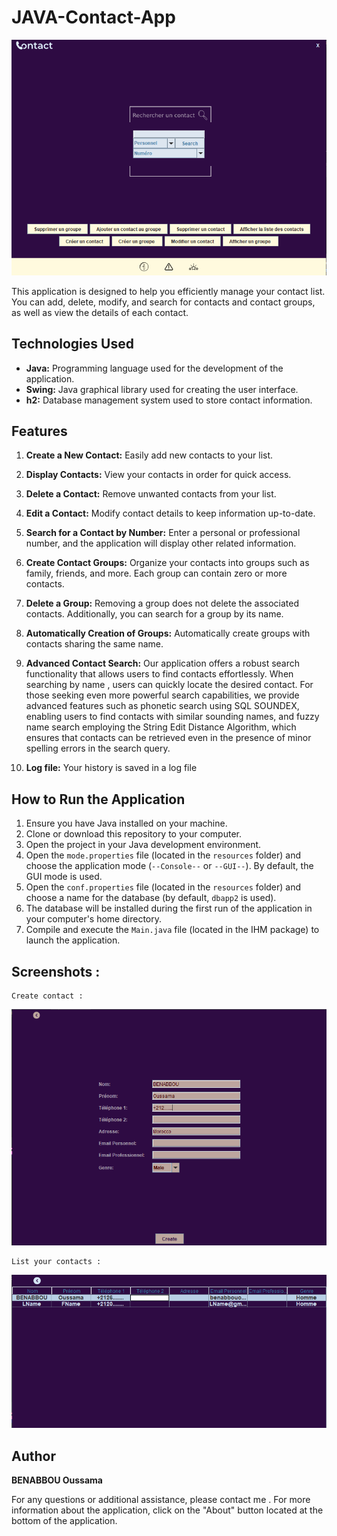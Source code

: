 # JAVA-Contact-App
![Contact Management Application](Assets/App.png)

This application is designed to help you efficiently manage your contact list. You can add, delete, modify, and search for contacts and contact groups, as well as view the details of each contact.

## Technologies Used

- **Java:** Programming language used for the development of the application.
- **Swing:** Java graphical library used for creating the user interface.
- **h2:** Database management system used to store contact information.

## Features

1. **Create a New Contact:** Easily add new contacts to your list.

2. **Display Contacts:** View your contacts in order for quick access.

3. **Delete a Contact:** Remove unwanted contacts from your list.

4. **Edit a Contact:** Modify contact details to keep information up-to-date.

5. **Search for a Contact by Number:** Enter a personal or professional number, and the application will display other related information.

6. **Create Contact Groups:** Organize your contacts into groups such as family, friends, and more. Each group can contain zero or more contacts.

7. **Delete a Group:** Removing a group does not delete the associated contacts. Additionally, you can search for a group by its name.

8. **Automatically Creation of Groups:** Automatically create groups with contacts sharing the same name.

9. **Advanced Contact Search:** Our application offers a robust search functionality that allows users to find contacts effortlessly. When searching by name , users can quickly locate the desired contact. For those seeking even more powerful search capabilities, we provide advanced features such as phonetic search using SQL SOUNDEX, enabling users to find contacts with similar sounding names, and fuzzy name search employing the String Edit Distance Algorithm, which ensures that contacts can be retrieved even in the presence of minor spelling errors in the search query.
10. **Log file:** Your history is saved in a log file

## How to Run the Application

1. Ensure you have Java installed on your machine.
2. Clone or download this repository to your computer.
3. Open the project in your Java development environment.
4. Open the `mode.properties` file (located in the `resources` folder) and choose the application mode (`--Console--` or `--GUI--`). By default, the GUI mode is used.
5. Open the `conf.properties` file (located in the `resources` folder) and choose a name for the database (by default, `dbapp2` is used).
6. The database will be installed during the first run of the application in your computer's home directory.
7. Compile and execute the `Main.java` file (located in the IHM package) to launch the application.

## Screenshots : 
    Create contact :
![Create contact](Assets/Createcontact.png)

    List your contacts : 
![List contacts](Assets/ContactsList.png)

## Author

**BENABBOU Oussama**

For any questions or additional assistance, please contact me .
For more information about the application, click on the "About" button located at the bottom of the application.

